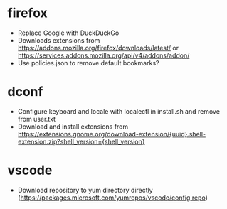 # firefox
* Replace Google with DuckDuckGo
* Downloads extensions from https://addons.mozilla.org/firefox/downloads/latest/ or https://services.addons.mozilla.org/api/v4/addons/addon/
* Use policies.json to remove default bookmarks?

# dconf
* Configure keyboard and locale with localectl in install.sh and remove from user.txt
* Download and install extensions from https://extensions.gnome.org/download-extension/{uuid}.shell-extension.zip?shell_version={shell_version}

# vscode
* Download repository to yum directory directly (https://packages.microsoft.com/yumrepos/vscode/config.repo)

